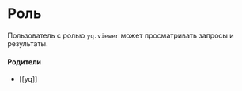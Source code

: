 # Роль

Пользователь с ролью `yq.viewer` может просматривать запросы и результаты.


#### Родители

- [[yq]]
